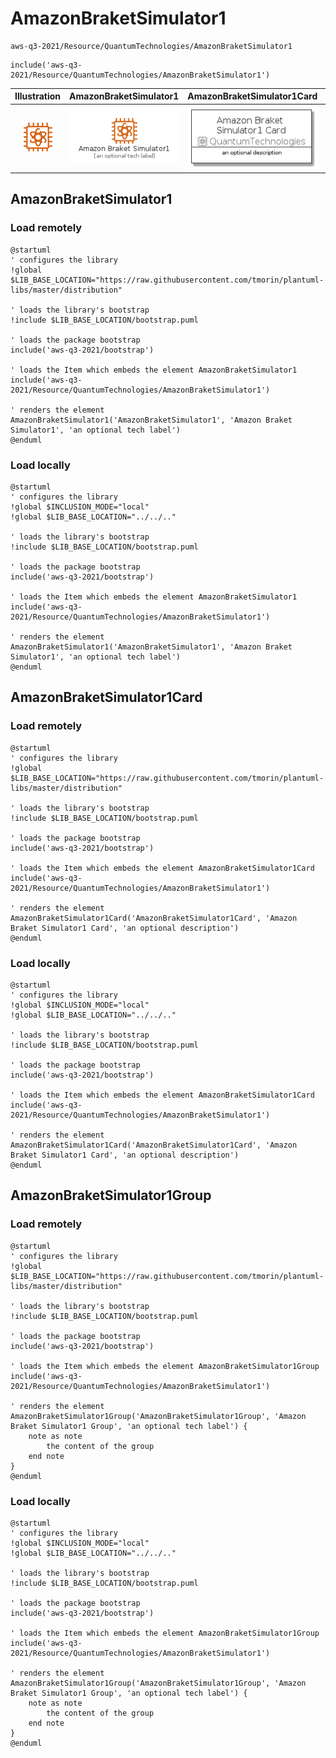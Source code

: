 # AmazonBraketSimulator1


```text
aws-q3-2021/Resource/QuantumTechnologies/AmazonBraketSimulator1
```

```text
include('aws-q3-2021/Resource/QuantumTechnologies/AmazonBraketSimulator1')
```



| Illustration | AmazonBraketSimulator1 | AmazonBraketSimulator1Card | AmazonBraketSimulator1Group |
| :---: | :---: | :---: | :---: |
| ![illustration for Illustration](../../../aws-q3-2021/Resource/QuantumTechnologies/AmazonBraketSimulator1.png) | ![illustration for AmazonBraketSimulator1](../../../aws-q3-2021/Resource/QuantumTechnologies/AmazonBraketSimulator1.Local.png) | ![illustration for AmazonBraketSimulator1Card](../../../aws-q3-2021/Resource/QuantumTechnologies/AmazonBraketSimulator1Card.Local.png) | ![illustration for AmazonBraketSimulator1Group](../../../aws-q3-2021/Resource/QuantumTechnologies/AmazonBraketSimulator1Group.Local.png) |




## AmazonBraketSimulator1

### Load remotely
```plantuml
@startuml
' configures the library
!global $LIB_BASE_LOCATION="https://raw.githubusercontent.com/tmorin/plantuml-libs/master/distribution"

' loads the library's bootstrap
!include $LIB_BASE_LOCATION/bootstrap.puml

' loads the package bootstrap
include('aws-q3-2021/bootstrap')

' loads the Item which embeds the element AmazonBraketSimulator1
include('aws-q3-2021/Resource/QuantumTechnologies/AmazonBraketSimulator1')

' renders the element
AmazonBraketSimulator1('AmazonBraketSimulator1', 'Amazon Braket Simulator1', 'an optional tech label')
@enduml
```

### Load locally
```plantuml
@startuml
' configures the library
!global $INCLUSION_MODE="local"
!global $LIB_BASE_LOCATION="../../.."

' loads the library's bootstrap
!include $LIB_BASE_LOCATION/bootstrap.puml

' loads the package bootstrap
include('aws-q3-2021/bootstrap')

' loads the Item which embeds the element AmazonBraketSimulator1
include('aws-q3-2021/Resource/QuantumTechnologies/AmazonBraketSimulator1')

' renders the element
AmazonBraketSimulator1('AmazonBraketSimulator1', 'Amazon Braket Simulator1', 'an optional tech label')
@enduml
```

## AmazonBraketSimulator1Card

### Load remotely
```plantuml
@startuml
' configures the library
!global $LIB_BASE_LOCATION="https://raw.githubusercontent.com/tmorin/plantuml-libs/master/distribution"

' loads the library's bootstrap
!include $LIB_BASE_LOCATION/bootstrap.puml

' loads the package bootstrap
include('aws-q3-2021/bootstrap')

' loads the Item which embeds the element AmazonBraketSimulator1Card
include('aws-q3-2021/Resource/QuantumTechnologies/AmazonBraketSimulator1')

' renders the element
AmazonBraketSimulator1Card('AmazonBraketSimulator1Card', 'Amazon Braket Simulator1 Card', 'an optional description')
@enduml
```

### Load locally
```plantuml
@startuml
' configures the library
!global $INCLUSION_MODE="local"
!global $LIB_BASE_LOCATION="../../.."

' loads the library's bootstrap
!include $LIB_BASE_LOCATION/bootstrap.puml

' loads the package bootstrap
include('aws-q3-2021/bootstrap')

' loads the Item which embeds the element AmazonBraketSimulator1Card
include('aws-q3-2021/Resource/QuantumTechnologies/AmazonBraketSimulator1')

' renders the element
AmazonBraketSimulator1Card('AmazonBraketSimulator1Card', 'Amazon Braket Simulator1 Card', 'an optional description')
@enduml
```

## AmazonBraketSimulator1Group

### Load remotely
```plantuml
@startuml
' configures the library
!global $LIB_BASE_LOCATION="https://raw.githubusercontent.com/tmorin/plantuml-libs/master/distribution"

' loads the library's bootstrap
!include $LIB_BASE_LOCATION/bootstrap.puml

' loads the package bootstrap
include('aws-q3-2021/bootstrap')

' loads the Item which embeds the element AmazonBraketSimulator1Group
include('aws-q3-2021/Resource/QuantumTechnologies/AmazonBraketSimulator1')

' renders the element
AmazonBraketSimulator1Group('AmazonBraketSimulator1Group', 'Amazon Braket Simulator1 Group', 'an optional tech label') {
    note as note
        the content of the group
    end note
}
@enduml
```

### Load locally
```plantuml
@startuml
' configures the library
!global $INCLUSION_MODE="local"
!global $LIB_BASE_LOCATION="../../.."

' loads the library's bootstrap
!include $LIB_BASE_LOCATION/bootstrap.puml

' loads the package bootstrap
include('aws-q3-2021/bootstrap')

' loads the Item which embeds the element AmazonBraketSimulator1Group
include('aws-q3-2021/Resource/QuantumTechnologies/AmazonBraketSimulator1')

' renders the element
AmazonBraketSimulator1Group('AmazonBraketSimulator1Group', 'Amazon Braket Simulator1 Group', 'an optional tech label') {
    note as note
        the content of the group
    end note
}
@enduml
```

